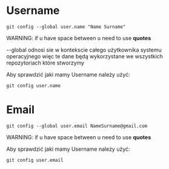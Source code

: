 # Username

```
git config --global user.name "Name Surname"
```

WARNING: if u have space between u need to use **quotes**

--global 	odnosi sie w kontekscie całego użytkownika systemu operacyjnego więc te dane będą wykorzystane we wszystkich repozytoriach które stworzymy

Aby sprawdzić jaki mamy Username należy użyć:

```
git config user.name
```

# Email

```
git config --global user.email NameSurname@gmail.com
```

WARNING: if u have space between u need to use **quotes**

Aby sprawdzić jaki mamy Username należy użyć:

```
git config user.email
```

